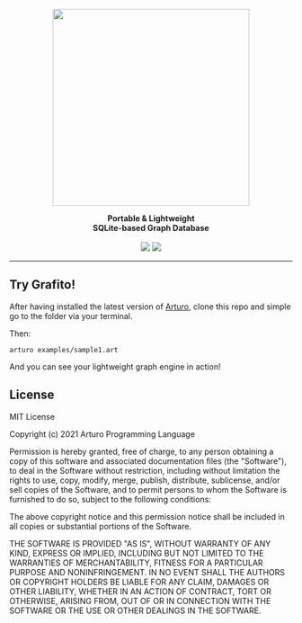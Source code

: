 
<p align="center"><img align="center" width="350" src="https://raw.githubusercontent.com/arturo-lang/grafito/master/logo.png"/></p>
<p align="center">
  <b>Portable & Lightweight<br>SQLite-based Graph Database</b>
  <br><br>
  <img src="https://img.shields.io/github/license/arturo-lang/grafito?style=flat-square">
  <img src="https://img.shields.io/badge/language-Arturo-orange.svg?style=flat-square">
</p>

---

## Try Grafito!

After having installed the latest version of [Arturo](https://github.com/arturo-lang/arturo), clone this repo
and simple go to the folder via your terminal.

Then:

```
arturo examples/sample1.art
```

And you can see your lightweight graph engine in action!


## License

MIT License

Copyright (c) 2021 Arturo Programming Language

Permission is hereby granted, free of charge, to any person obtaining a copy
of this software and associated documentation files (the "Software"), to deal
in the Software without restriction, including without limitation the rights
to use, copy, modify, merge, publish, distribute, sublicense, and/or sell
copies of the Software, and to permit persons to whom the Software is
furnished to do so, subject to the following conditions:

The above copyright notice and this permission notice shall be included in all
copies or substantial portions of the Software.

THE SOFTWARE IS PROVIDED "AS IS", WITHOUT WARRANTY OF ANY KIND, EXPRESS OR
IMPLIED, INCLUDING BUT NOT LIMITED TO THE WARRANTIES OF MERCHANTABILITY,
FITNESS FOR A PARTICULAR PURPOSE AND NONINFRINGEMENT. IN NO EVENT SHALL THE
AUTHORS OR COPYRIGHT HOLDERS BE LIABLE FOR ANY CLAIM, DAMAGES OR OTHER
LIABILITY, WHETHER IN AN ACTION OF CONTRACT, TORT OR OTHERWISE, ARISING FROM,
OUT OF OR IN CONNECTION WITH THE SOFTWARE OR THE USE OR OTHER DEALINGS IN THE
SOFTWARE.

